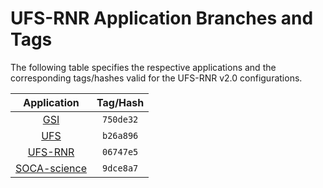# UFS-RNR Application Branches and Tags

The following table specifies the respective applications and the
corresponding tags/hashes valid for the UFS-RNR v2.0 configurations.

<div align="center">

| Application | Tag/Hash |
| :-------------: | :-----------: |
| <div align="center">[GSI](https://github.com/jswhit/GSI)</div> | `750de32` |
| <div align="center">[UFS](https://github.com/ufs-community/ufs-weather-model)</div> | `b26a896` |
| <div align="center">[UFS-RNR](https://github.com/noaa-psd/UFS-RNR)</div> | `06747e5` |
| <div align="center">[SOCA-science](https://github.com/JCSDA-internal/soca-science)</div> | `9dce8a7` |

</div>